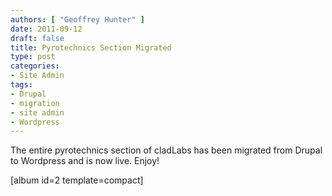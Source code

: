 ```yaml
---
authors: [ "Geoffrey Hunter" ]
date: 2011-09-12
draft: false
title: Pyrotechnics Section Migrated
type: post
categories:
- Site Admin
tags:
- Drupal
- migration
- site admin
- Wordpress
---
```


The entire pyrotechnics section of cladLabs has been migrated from Drupal to Wordpress and is now live. Enjoy!

[album id=2 template=compact]
